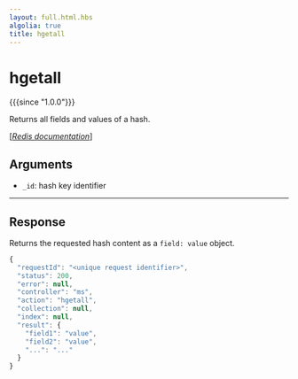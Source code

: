 ```yaml
---
layout: full.html.hbs
algolia: true
title: hgetall
---
```



# hgetall

{{{since "1.0.0"}}}

Returns all fields and values of a hash.

[[_Redis documentation_]](https://redis.io/commands/hgetall)


## Arguments

* `_id`: hash key identifier

---

## Response

Returns the requested hash content as a `field: value` object.

```javascript
{
  "requestId": "<unique request identifier>",
  "status": 200,
  "error": null,
  "controller": "ms",
  "action": "hgetall",
  "collection": null,
  "index": null,
  "result": {
    "field1": "value",
    "field2": "value",
    "...": "..."
  }
}
```
